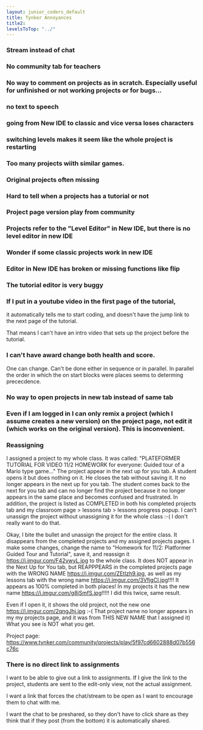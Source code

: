 ```yaml
---
layout: junior_coders_default
title: Tynker Annoyances
title2: 
levelsToTop: "../"
---
```






### Stream instead of chat

### No community tab for teachers 

### No way to comment on projects as in scratch. Especially useful for unfinished or not working projects or for bugs...

### no text to speech 

### going from New IDE to classic and vice versa loses characters

### switching levels makes it seem like the whole project is restarting 

### Too many projects wiith similar games. 

### Original projects often missing 

### Hard to tell when a projects has a tutorial or not 

### Project page version play from community

### Projects refer to the "Level Editor" in New IDE, but there is no level editor in new IDE 

### Wonder if some classic projects work in new IDE 

### Editor in New IDE has broken or missing functions like flip 

### The tutorial editor is very buggy

### If I put in a youtube video in the first page of the tutorial, 

it automatically tells me to start coding, and doesn't have the jump link to the next page of the tutorial. 

That means I can't have an intro video that sets up the project before the tutorial.

### I can't have award change both health and score. 

One can change. Can't be done either in sequence or in parallel. In parallel the order in which the on start blocks were places seems to determing prececdence.

### No way to open projects in new tab instead of same tab

### Even if I am logged in I can only remix a project (which I assume creates a new version) on the project page, not edit it (which works on the original version). This is inconvenient.

### Reassigning

I assigned a project to my whole class. It was called: "PLATEFORMER TUTORIAL FOR VIDEO
11/2 HOMEWORK for everyone: Guided tour of a Mario type game..." The project appear in the next up for you tab. A student opens it but does nothing on it. He closes the tab without saving it. It no longer appears in the next up for you tab. The student comes back to the next for you tab and can no longer find the project because it no longer appears in the same place and becomes confused and frustrated. In addition, the project is listed as COMPLETED in both his completed projects tab and my classroom page > lessons tab > lessons progress popup.  I can't unassign the project without unassigning it for the whole class :-( I don't really want to do that.

Okay, I bite the bullet and unassign the project for the entire class. It disappears from the completed projects and my assigned projects pages. I make some changes, change the name to "Homework for 11/2: Platformer Guided Tour and Tutorial", save it, and reassign it https://i.imgur.com/F42vwyL.jpg to the whole class. It does NOT appear in the Next Up for You tab, but REAPPPEARS in the completed projects page with the WRONG NAME https://i.imgur.com/ZEtlzh9.jpg, as well as my lessons tab with the wrong name https://i.imgur.com/3VfjgCl.jpg!!!! It appears as 100% completed in both places! In my projects it has the new name https://i.imgur.com/g8jSmfS.jpg!!!!! I did this twice, same result.

Even if I open it, it shows the old project, not the new one https://i.imgur.com/2qngJhj.jpg :-( That project name no longer appears in my my projects page, and it was from THIS NEW NAME that I assigned it) What you see is NOT what you get.


Project page: https://www.tynker.com/community/projects/play/5f97cd6602888d07b556c76c

### There is no direct link to assignments

I want to be able to give out a link to assignments. If I give the link to the project, students are sent to the edit-only view, not the actual assignment.

I want a link that forces the chat/stream to be open as I want to encourage them to chat with me. 

I want the chat to be preshared, so they don't have to click share as they think that if they post (from the bottom) it is automatically shared. 

